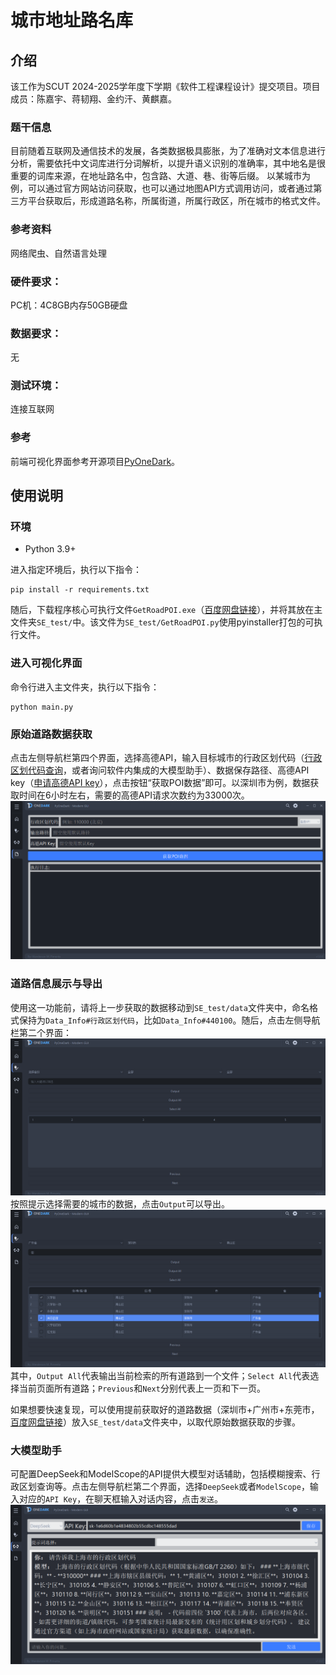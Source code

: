 # 城市地址路名库

## 介绍
该工作为SCUT 2024-2025学年度下学期《软件工程课程设计》提交项目。项目成员：陈嘉宇、蒋韧翔、金约汗、黄麒嘉。


### 题干信息
目前随着互联网及通信技术的发展，各类数据极具膨胀，为了准确对文本信息进行分析，需要依托中文词库进行分词解析，以提升语义识别的准确率，其中地名是很重要的词库来源，在地址路名中，包含路、大道、巷、街等后缀。
以某城市为例，可以通过官方网站访问获取，也可以通过地图API方式调用访问，或者通过第三方平台获取后，形成道路名称，所属街道，所属行政区，所在城市的格式文件。

### 参考资料
网络爬虫、自然语言处理

### 硬件要求：
PC机：4C8GB内存50GB硬盘

### 数据要求：
无

### 测试环境：
连接互联网

### 参考
前端可视化界面参考开源项目[PyOneDark](https://github.com/Wanderson-Magalhaes/PyOneDark_Qt_Widgets_Modern_GUI)。


## 使用说明

### 环境

- Python 3.9+

进入指定环境后，执行以下指令：
```
pip install -r requirements.txt
```
随后，下载程序核心可执行文件`GetRoadPOI.exe`（[百度网盘链接](https://pan.baidu.com/s/1xsCe3NT_0iaMhTRC78w8lA?pwd=y7gm)），并将其放在主文件夹`SE_test/`中。该文件为`SE_test/GetRoadPOI.py`使用pyinstaller打包的可执行文件。

### 进入可视化界面

命令行进入主文件夹，执行以下指令：
```
python main.py
```

### 原始道路数据获取

点击左侧导航栏第四个界面，选择高德API，输入目标城市的行政区划代码（[行政区划代码查询](http://xzqh.mca.gov.cn/map)，或者询问软件内集成的大模型助手）、数据保存路径、高德API key（[申请高德API key](https://lbs.amap.com/)），点击按钮“获取POI数据”即可。以深圳市为例，数据获取时间在6小时左右，需要的高德API请求次数约为33000次。
![](figs/DataAccess.png)

### 道路信息展示与导出
使用这一功能前，请将上一步获取的数据移动到`SE_test/data`文件夹中，命名格式保持为`Data_Info#行政区划代码`，比如`Data_Info#440100`。随后，点击左侧导航栏第二个界面：
![](figs/DataPlaylist.png)
按照提示选择需要的城市的数据，点击`Output`可以导出。
![](figs/DataPlaylist2.png)
其中，`Output All`代表输出当前检索的所有道路到一个文件；`Select All`代表选择当前页面所有道路；`Previous`和`Next`分别代表上一页和下一页。

如果想要快速复现，可以使用提前获取好的道路数据（深圳市+广州市+东莞市，[百度网盘链接](https://pan.baidu.com/s/1dtfhMrhTsHzeZp0jvL_lKg?pwd=1bxy )）放入`SE_test/data`文件夹中，以取代原始数据获取的步骤。

### 大模型助手
可配置DeepSeek和ModelScope的API提供大模型对话辅助，包括模糊搜索、行政区划查询等。点击左侧导航栏第二个界面，选择`DeepSeek`或者`ModelScope`，输入对应的`API Key`，在聊天框输入对话内容，点击`发送`。
![](figs/LLM.png)






